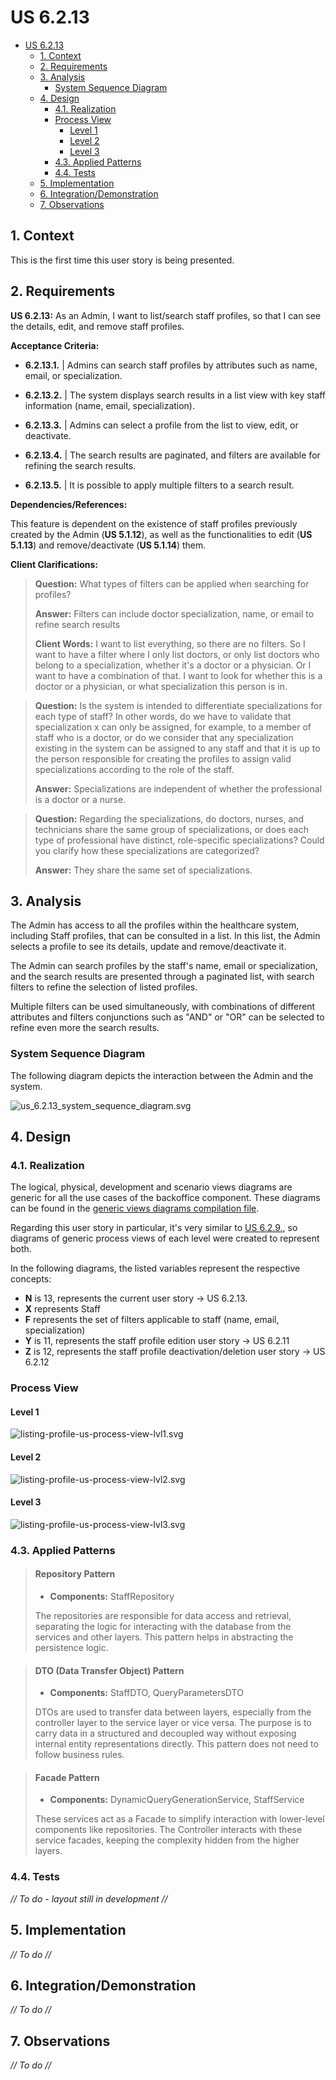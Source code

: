 # US 6.2.13

<!-- TOC -->
* [US 6.2.13](#us-6213)
  * [1. Context](#1-context)
  * [2. Requirements](#2-requirements)
  * [3. Analysis](#3-analysis)
    * [System Sequence Diagram](#system-sequence-diagram)
  * [4. Design](#4-design)
    * [4.1. Realization](#41-realization)
    * [Process View](#process-view)
      * [Level 1](#level-1)
      * [Level 2](#level-2)
      * [Level 3](#level-3)
    * [4.3. Applied Patterns](#43-applied-patterns)
    * [4.4. Tests](#44-tests)
  * [5. Implementation](#5-implementation)
  * [6. Integration/Demonstration](#6-integrationdemonstration)
  * [7. Observations](#7-observations)
<!-- TOC -->


## 1. Context

This is the first time this user story is being presented.

## 2. Requirements

**US 6.2.13:** As an Admin, I want to list/search staff profiles, so that I can see the details, edit, and remove staff profiles.


**Acceptance Criteria:**

- **6.2.13.1.** | Admins can search staff profiles by attributes such as name, email, or specialization.

- **6.2.13.2.** | The system displays search results in a list view with key staff information (name, email, specialization).

- **6.2.13.3.** | Admins can select a profile from the list to view, edit, or deactivate.

- **6.2.13.4.** | The search results are paginated, and filters are available for refining the search results.

- **6.2.13.5.** | It is possible to apply multiple filters to a search result.

**Dependencies/References:**

This feature is dependent on the existence of staff profiles previously created by the Admin (**US 5.1.12**), as well as the functionalities
to edit (**US 5.1.13**) and remove/deactivate (**US 5.1.14**) them.

**Client Clarifications:**


> **Question:** What types of filters can be applied when searching for profiles?
>
> **Answer:** Filters can include doctor specialization, name, or email to refine search results
>
> **Client Words:** I want to list everything, so there are no filters. So I want to have a filter where I only list doctors,
> or only list doctors who belong to a specialization, whether it's a doctor or a physician. Or I want to have a combination
> of that. I want to look for whether this is a doctor or a physician, or what specialization this person is in.


> **Question:** Is the system is intended to differentiate specializations for each type of staff? In other words, do we
> have to validate that specialization x can only be assigned, for example, to a member of staff who is a doctor, or do
> we consider that any specialization existing in the system can be assigned to any staff and that it is up to the person
> responsible for creating the profiles to assign valid specializations according to the role of the staff.
>
> **Answer:** Specializations are independent of whether the professional is a doctor or a nurse.

> **Question:** Regarding the specializations, do doctors, nurses, and technicians share the same group of specializations,
> or does each type of professional have distinct, role-specific specializations? Could you clarify how these specializations
> are categorized?
>
> **Answer:** They share the same set of specializations. 


## 3. Analysis

The Admin has access to all the profiles within the healthcare system, including Staff profiles, that can be consulted in
a list. In this list, the Admin selects a profile to see its details, update and remove/deactivate it.

The Admin can search profiles by the staff's name, email or specialization, and the search results are presented through
a paginated list, with search filters to refine the selection of listed profiles.

Multiple filters can be used simultaneously, with combinations of different attributes and filters conjunctions such as 
"AND" or "OR" can be selected to refine even more the search results.

### System Sequence Diagram

The following diagram depicts the interaction between the Admin and the system.

![us_6.2.13_system_sequence_diagram.svg](diagrams/SSD/us_6.2.13_system_sequence_diagram.svg)

## 4. Design

### 4.1. Realization

The logical, physical, development and scenario views diagrams are generic for all the use cases of the backoffice component.
These diagrams can be found in the [generic views diagrams compilation file](../../team-decisions/views/general-views.md).

Regarding this user story in particular, it's very similar to [US 6.2.9.](../us-6.2.9/readme.md), so diagrams of generic
process views of each level were created to represent both.

In the following diagrams, the listed variables represent the respective concepts:

* **N** is 13, represents the current user story -> US 6.2.13.
* **X** represents Staff
* **F** represents the set of filters applicable to staff (name, email, specialization)
* **Y** is 11, represents the staff profile edition user story -> US 6.2.11
* **Z** is 12, represents the staff profile deactivation/deletion user story -> US 6.2.12

### Process View

#### Level 1

![listing-profile-us-process-view-lvl1.svg](../general-process-view-diagrams/listing-profiles/Level-1/listing-profile-us-process-view-lvl1.svg)

#### Level 2

![listing-profile-us-process-view-lvl2.svg](../general-process-view-diagrams/listing-profiles/Level-2/listing-profile-us-process-view-lvl2.svg)

#### Level 3

![listing-profile-us-process-view-lvl3.svg](../general-process-view-diagrams/listing-profiles/Level-3/listing-profile-us-process-view-lvl3.svg)

### 4.3. Applied Patterns

> #### **Repository Pattern**
>
>* **Components:** StaffRepository
>
> The repositories are responsible for data access and retrieval, separating the logic for interacting with the database
> from the services and other layers. This pattern helps in abstracting the persistence logic.


> #### **DTO (Data Transfer Object) Pattern**
>
>* **Components:** StaffDTO, QueryParametersDTO
>
> DTOs are used to transfer data between layers, especially from the controller layer to the service layer or vice versa.
> The purpose is to carry data in a structured and decoupled way without exposing internal entity representations directly.
> This pattern does not need to follow business rules.


> #### **Facade Pattern**
>
>* **Components:** DynamicQueryGenerationService, StaffService
>
> These services act as a Facade to simplify interaction with lower-level components like repositories. The Controller
> interacts with these service facades, keeping the complexity hidden from the higher layers.


### 4.4. Tests

_// To do - layout still in development //_ 


## 5. Implementation

_// To do //_

## 6. Integration/Demonstration

_// To do //_

## 7. Observations

_// To do //_